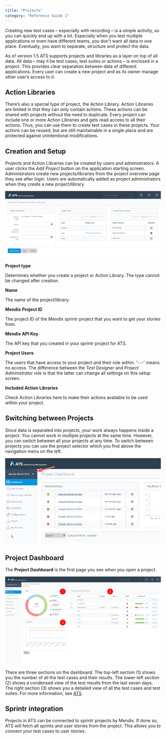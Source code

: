 ```yaml
---
title: "Projects"
category: "Reference Guide 1"
---
```

Creating new test cases – especially with recording – is a simple activity, so you can quickly end up with a lot. Especially when you test multiple applications or even have different teams, you don't want all data in one place. Eventually, you want to separate, structure and protect the data.

As of version 1.5 ATS supports projects and libraries as a layer on top of all data. All data – may it be test cases, test suites or actions – is enclosed in a project. This provides clear separation between data of different applications. Every user can create a new project and as its owner manage other user’s access to it.

## Action Libraries

There’s also a special type of project, the Action Library. Action Libraries are limited in that they can only contain actions. These actions can be shared with projects without the need to duplicate. Every project can include one or more Action Libraries and gets read access to all their actions. Thus, you can use them to create test cases in these projects. Your actions can be reused, but are still maintainable in a single place and are protected against unintentional modifications.

## Creation and Setup

Projects and Action Libraries can be created by users and administrators. A user clicks the _Add Project_ button on the application starting screen. Administrators create new projects/libraries from the project overview page they see after login. Users are automatically added as project administrators when they create a new project/library.

![](attachments/projects/21168197.png)

**Project type**

Determines whether you create a project or Action Library. The type cannot be changed after creation.

**Name**

The name of the project/library.

**Mendix Project ID**

The project ID of the Mendix sprintr project that you want to get your stories from.

**Mendix API Key**

The API key that you created in your sprintr project for ATS.

**Project Users**

The users that have access to your project and their role within. '---' means no access. The difference between the _Test Designer_ and _Project Administrator_ role is that the latter can change all settings on this setup screen.

**Included Action Libraries**

Check Action Libraries here to make their actions available to be used within your project.

## Switching between Projects

Since data is separated into projects, your work always happens inside a project. You cannot work in multiple projects at the same time. However, you can switch between all your projects at any time. To switch between projects you can use the project selector which you find above the navigation menu on the left.

![The project selector dropdown](attachments/projects/21168198.png)

## Project Dashboard

The **Project Dashboard** is the first page you see when you open a project.

![The project dashboard](attachments/projects/dashboard.png)

There are three sections on the dashboard. The top-left section (1) shows you the number of all the test cases and their results. The lower-left section (2) shows a condensed view of the test results from the last seven days. The right section (3) shows you a detailed view of all the test cases and test suites. For more information, see [ATS](index).

## Sprintr integration

Projects in ATS can be connected to sprintr projects by Mendix. If done so, ATS will fetch all sprints and user stories from the project. This allows you to connect your test cases to user stories.
